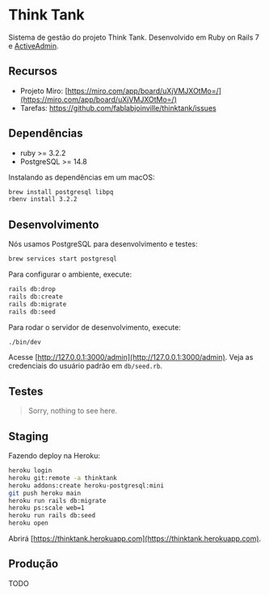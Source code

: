 # Think Tank

Sistema de gestão do projeto Think Tank. Desenvolvido em Ruby on Rails 7 e [ActiveAdmin](https://activeadmin.info/5-forms.html).

## Recursos

* Projeto Miro: [https://miro.com/app/board/uXjVMJXOtMo=/](https://miro.com/app/board/uXjVMJXOtMo=/)
* Tarefas: https://github.com/fablabjoinville/thinktank/issues

## Dependências

* ruby >= 3.2.2
* PostgreSQL >= 14.8

Instalando as dependências em um macOS:

```bash
brew install postgresql libpq
rbenv install 3.2.2
```

## Desenvolvimento

Nós usamos PostgreSQL para desenvolvimento e testes:

```bash
brew services start postgresql
```

Para configurar o ambiente, execute:

```bash
rails db:drop
rails db:create
rails db:migrate
rails db:seed
```

Para rodar o servidor de desenvolvimento, execute:

```bash
./bin/dev
```

Acesse [http://127.0.0.1:3000/admin](http://127.0.0.1:3000/admin).
Veja as credenciais do usuário padrão em `db/seed.rb`.

## Testes

> Sorry, nothing to see here.

## Staging

Fazendo deploy na Heroku:

```bash
heroku login
heroku git:remote -a thinktank
heroku addons:create heroku-postgresql:mini
git push heroku main
heroku run rails db:migrate
heroku ps:scale web=1
heroku run rails db:seed
heroku open
```

Abrirá [https://thinktank.herokuapp.com](https://thinktank.herokuapp.com).

## Produção

TODO
